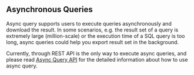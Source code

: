 ## Asynchronous Queries

Async query supports users to execute queries asynchronously and download the result. In some scenarios, e.g. the result set of a query is extremely large (million-scale) or the execution time of a SQL query is too long, async queries could help you export result set in the background.

Currently, through REST API is the only way to execute async queries, and please read [Async Query API](../rest/async_query_api.en.md) for the detailed information about how to use async query.